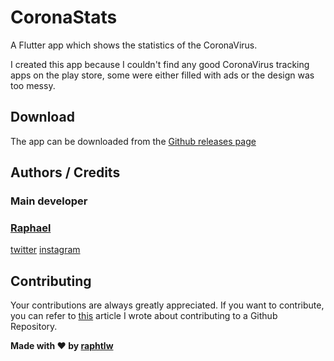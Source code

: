 # CoronaStats

A Flutter app which shows the statistics of the CoronaVirus.

I created this app because I couldn't find any good CoronaVirus tracking apps on the play store, some were either filled with ads or the design was too messy.

## Download

The app can be downloaded from the [Github releases page](https://github.com/raphtlw/CoronaStats/releases)

## Authors / Credits

### Main developer

### [Raphael](https://github.com/raphtlw)

[twitter](https://twitter.com/raphtlw)
[instagram](https://instagram.com/raphtlw)

## Contributing

Your contributions are always greatly appreciated.
If you want to contribute, you can refer to [this](https://medium.com/javascript-in-plain-english/how-to-contribute-to-a-github-repository-project-78f777623f18) article I wrote about contributing to a Github Repository.

**Made with ❤ by [raphtlw](https://github.com/raphtlw)**